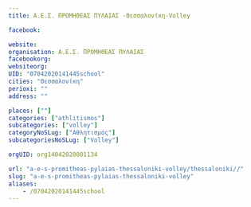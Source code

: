 ```yaml
---
title: Α.Ε.Σ. ΠΡΟΜΗΘΕΑΣ ΠΥΛΑΙΑΣ -Θεσσαλονίκη-Volley

facebook:

website:
organisation: Α.Ε.Σ. ΠΡΟΜΗΘΕΑΣ ΠΥΛΑΙΑΣ 
facebookorg:
websiteorg:
UID: "07042020141445school"
cities: "Θεσσαλονίκη"
perioxi: ""
address: ""

places: [""]
categories: ["athlitismos"]
subcategories: ["volley"]
categoryNoSLug: ["Αθλητισμός"]
subcategoriesNoSLug: ["Volley"]

orgUID: org14042020001134

url: "a-e-s-promitheas-pylaias-thessaloniki-volley/thessaloniki//"
slug: "a-e-s-promitheas-pylaias-thessaloniki-volley"
aliases:
    - /07042020141445school
---
```





